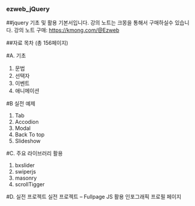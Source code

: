 ### ezweb_jQuery
##jquery 기초 및 활용 기본서입니다.
강의 노트는 크몽을 통해서 구매하실수 있습니다.
강의 노트 구매: https://kmong.com/@Ezweb


##자료 목차 (총 156페이지)

#A. 기초 
01. 문법
02. 선택자 
03. 이벤트 
04. 애니메이션 

#B 실전 예제 
1. Tab 
2. Accodion 
3. Modal 
4. Back To top 
5. Slideshow 

#C. 주요 라이브러리 활용 
1. bxslider  
2. swiperjs 
3. masonry 
4. scrollTigger  

#D. 실전 프로젝트 
실전 프로젝트 – Fullpage JS 활용 인포그래픽 프로필 페이지 
